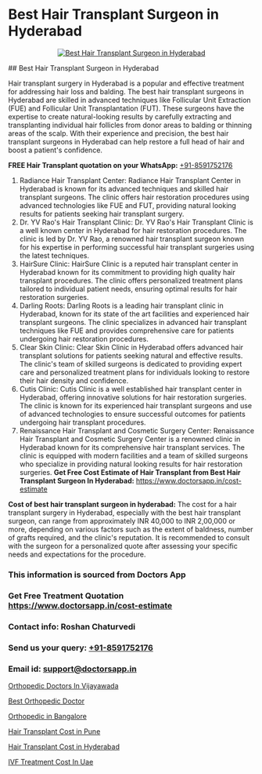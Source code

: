 # Best Hair Transplant Surgeon in Hyderabad

<p align="center">
  <a href="https://doctorsapp.co.in/uploads/treatment_image/Finding%20the%20best%20hair%20clinic.jpg">
    <img src="https://doctorsapp.co.in/treatment/hair-transplant" alt="Best Hair Transplant Surgeon in Hyderabad">
  </a>
</p>
## Best Hair Transplant Surgeon in Hyderabad

Hair transplant surgery in Hyderabad is a popular and effective treatment for addressing hair loss and balding. The best hair transplant surgeons in Hyderabad are skilled in advanced techniques like Follicular Unit Extraction (FUE) and Follicular Unit Transplantation (FUT). These surgeons have the expertise to create natural-looking results by carefully extracting and transplanting individual hair follicles from donor areas to balding or thinning areas of the scalp. With their experience and precision, the best hair transplant surgeons in Hyderabad can help restore a full head of hair and boost a patient's confidence.

**FREE Hair Transplant quotation on your WhatsApp:**  [+91-8591752176](https://api.whatsapp.com/send?phone=8591752176)

1) Radiance Hair Transplant Center: Radiance Hair Transplant Center in Hyderabad is known for its advanced techniques and skilled hair transplant surgeons. The clinic offers hair restoration procedures using advanced technologies like FUE and FUT, providing natural looking results for patients seeking hair transplant surgery.
2) Dr. YV Rao's Hair Transplant Clinic: Dr. YV Rao's Hair Transplant Clinic is a well known center in Hyderabad for hair restoration procedures. The clinic is led by Dr. YV Rao, a renowned hair transplant surgeon known for his expertise in performing successful hair transplant surgeries using the latest techniques.
3) HairSure Clinic: HairSure Clinic is a reputed hair transplant center in Hyderabad known for its commitment to providing high quality hair transplant procedures. The clinic offers personalized treatment plans tailored to individual patient needs, ensuring optimal results for hair restoration surgeries.
4) Darling Roots: Darling Roots is a leading hair transplant clinic in Hyderabad, known for its state of the art facilities and experienced hair transplant surgeons. The clinic specializes in advanced hair transplant techniques like FUE and provides comprehensive care for patients undergoing hair restoration procedures.
5) Clear Skin Clinic: Clear Skin Clinic in Hyderabad offers advanced hair transplant solutions for patients seeking natural and effective results. The clinic's team of skilled surgeons is dedicated to providing expert care and personalized treatment plans for individuals looking to restore their hair density and confidence.
6) Cutis Clinic: Cutis Clinic is a well established hair transplant center in Hyderabad, offering innovative solutions for hair restoration surgeries. The clinic is known for its experienced hair transplant surgeons and use of advanced technologies to ensure successful outcomes for patients undergoing hair transplant procedures.
7) Renaissance Hair Transplant and Cosmetic Surgery Center: Renaissance Hair Transplant and Cosmetic Surgery Center is a renowned clinic in Hyderabad known for its comprehensive hair transplant services. The clinic is equipped with modern facilities and a team of skilled surgeons who specialize in providing natural looking results for hair restoration surgeries.
**Get Free Cost Estimate of Hair Transplant from Best Hair Transplant Surgeon In Hyderabad:** https://www.doctorsapp.in/cost-estimate

**Cost of best hair transplant surgeon in hyderabad:**
The cost for a hair transplant surgery in Hyderabad, especially with the best hair transplant surgeon, can range from approximately INR 40,000 to INR 2,00,000 or more, depending on various factors such as the extent of baldness, number of grafts required, and the clinic's reputation. It is recommended to consult with the surgeon for a personalized quote after assessing your specific needs and expectations for the procedure.

### This information is sourced from Doctors App 
### Get Free Treatment Quotation https://www.doctorsapp.in/cost-estimate
### Contact info: Roshan Chaturvedi 
### Send us your query: [+91-8591752176](https://api.whatsapp.com/send?phone=8591752176) 
### Email id: support@doctorsapp.in

[Orthopedic Doctors In Vijayawada](https://www.linkedin.com/pulse/orthopedic-doctors-vijayawada-doctorsapp-united-arab-emirates-k9rme?trackingId=4m%2FFnXK3zpjIJmafqNBopg%3D%3D&lipi=urn%3Ali%3Apage%3Ad_flagship3_company_admin%3BSXrbBuk4SwWZ8nIcZ2zSvw%3D%3D)

[Best Orthopedic Doctor](https://www.linkedin.com/pulse/best-orthopedic-doctor-meniscus-tear-treatment-n2bfe?trackingId=O9rqWiNljOVbYXPwKVaq3A%3D%3D&lipi=urn%3Ali%3Apage%3Ad_flagship3_company_admin%3BYMgSyE7iTb6%2BgQ5kQEIvvw%3D%3D)

[Orthopedic in Bangalore](https://medium.com/@manish632504/orthopedic-in-bangalore-9a8bbd99fedb)

[Hair Transplant Cost in Pune](https://medium.com/@anupkakkar5/hair-transplant-cost-in-pune-0f53ad02d9fb)

[Hair Transplant Cost in Hyderabad](https://doctors-apps.github.io/doctorsapp/hair-transplant-cost-in-hyderabad)

[IVF Treatment Cost In Uae](https://doctors-apps.github.io/doctorsapp/ivf-treatment-cost-in-uae)


